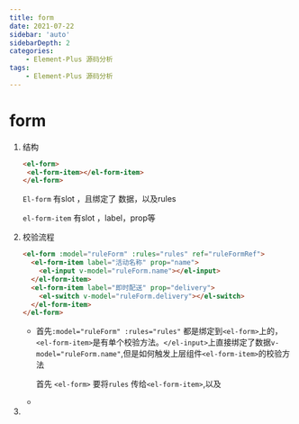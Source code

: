 ```yaml
---
title: form
date: 2021-07-22
sidebar: 'auto'
sidebarDepth: 2
categories:
    - Element-Plus 源码分析
tags:
    - Element-Plus 源码分析
---
```


# form

1. 结构

   ```html
   <el-form>
   	<el-form-item></el-form-item>
   </el-form>
   ```

   `El-form` 有slot ，且绑定了 数据，以及rules

   `el-form-item`  有slot ，label，prop等

   

2. 校验流程

   ```html
   <el-form :model="ruleForm" :rules="rules" ref="ruleFormRef">
     <el-form-item label="活动名称" prop="name">
       <el-input v-model="ruleForm.name"></el-input>
     </el-form-item>
     <el-form-item label="即时配送" prop="delivery">
       <el-switch v-model="ruleForm.delivery"></el-switch>
     </el-form-item>
   </el-form>
   ```

   * 首先`:model="ruleForm" :rules="rules"` 都是绑定到`<el-form>`上的，`<el-form-item>`是有单个校验方法。`</el-input>`上直接绑定了数据`v-model="ruleForm.name"`,但是如何触发上层组件`<el-form-item>`的校验方法

     首先 `<el-form>` 要将`rules` 传给`<el-form-item>`,以及

     

     >

   * 

   

3. 
